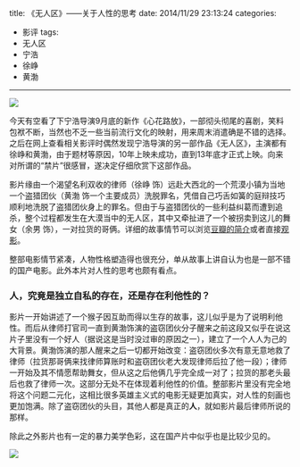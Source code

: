 title: 《无人区》——关于人性的思考
date: 2014/11/29 23:13:24
categories:
- 影评
tags:
- 无人区
- 宁浩
- 徐峥
- 黄渤

---
![](http://covertness.qiniudn.com/wurenqup_2159072475.jpg)

<!-- more -->

今天有空看了下宁浩导演9月底的新作《心花路放》，一部彻头彻尾的喜剧，笑料包袱不断，当然也不乏一些当前流行文化的映射，用来周末消遣确是不错的选择。之后在网上查看相关影评时偶然发现宁浩导演的另一部作品《无人区》，主演都有徐峥和黄渤，由于题材等原因，10年上映未成功，直到13年底才正式上映。向来对所谓的“禁片”很感冒，遂决定仔细欣赏下这部作品。

影片缘由一个渴望名利双收的律师（徐峥 饰）远赴大西北的一个荒漠小镇为当地一个盗猎团伙（黄渤 饰一个主要成员）洗脱罪名，凭借自己巧舌如簧的庭辩技巧顺利地洗脱了盗猎团伙身上的罪名。但由于与盗猎团伙的一些利益纠葛而遭到追杀，整个过程都发生在大漠当中的无人区，其中又牵扯进了一个被拐卖到这儿的舞女（余男 饰），一对拉货的哥俩。详细的故事情节可以浏览[豆瓣的简介](http://movie.douban.com/subject/3804891/)或者直接[观影](http://www.iqiyi.com/v_19rrh65smw.html)。

整部电影情节紧凑，人物性格塑造得也很充分，单从故事上讲自认为也是一部不错的国产电影。此外本片对人性的思考也颇有看点。


### 人，究竟是独立自私的存在，还是存在利他性的？
影片一开始讲述了一个猴子因互助而得以生存的故事，这儿似乎是为了说明利他性。而后从律师打官司一直到黄渤饰演的盗窃团伙分子醒来之前这段又似乎在说这片子里没有一个好人（据说这是当时没过审的原因之一），建立了一个人人为己的大背景。黄渤饰演的那人醒来之后一切都开始改变：盗窃团伙多次有意无意地救了律师（拉货那哥俩来找律师算账时和盗窃团伙老大发现律师后拉了他一段）；律师一开始及其不情愿帮助舞女，但从这之后他俩几乎完全成一对了；拉货的那老头最后也救了律师一次。这部分无处不在体现着利他性的价值。整部影片里没有完全地将这个问题二元化，这相比很多英雄主义式的电影无疑更加真实，对人性的刻画也更加饱满。除了盗窃团伙的头目，其他人都是真正的**人**，就如影片最后律师所说的那样。

除此之外影片也有一定的暴力美学色彩，这在国产片中似乎也是比较少见的。

![](http://covertness.qiniudn.com/wurenqu_20131204094822308.jpg)